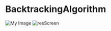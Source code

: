 # BacktrackingAlgorithm
![My Image](BacktrackingAlgorithm/resScreen.jpg)
![resScreen](https://github.com/Tricui11/Sudoku/assets/42153889/fe149cfa-29e2-49a2-b5ed-c5c1fca9d8bb)

